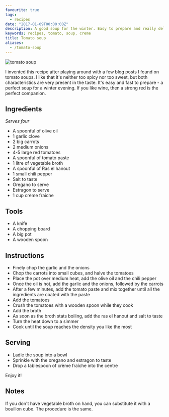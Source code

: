```yaml
---
favourite: true
tags:
  - recipes
date: "2017-01-09T00:00:00Z"
description: A good soup for the winter. Easy to prepare and really delicious
keywords: recipes, tomato, soup, creme
title: Tomato soup
aliases:
  - /tomato-soup
---
```


![tomato soup](/img/tomato-soup.jpg)

I invented this recipe after playing around with a few blog posts I found on
tomato soups. I like that it's neither too spicy nor too sweet, but both
characteristics are very present in the taste. It's easy and fast to prepare - a
perfect soup for a winter evening. If you like wine, then a strong red is the
perfect companion.

## Ingredients

_Serves four_

- A spoonful of olive oil
- 1 garlic clove
- 2 big carrots
- 2 medium onions
- 4-5 large red tomatoes
- A spoonful of tomato paste
- 1 litre of vegetable broth
- A spoonful of Ras el hanout
- 1 small chili pepper
- Salt to taste
- Oregano to serve
- Estragon to serve
- 1 cup crème fraîche

## Tools

- A knife
- A chopping board
- A big pot
- A wooden spoon

## Instructions

- Finely chop the garlic and the onions
- Chop the carrots into small cubes, and halve the tomatoes
- Place the pot over medium heat, add the olive oil and the chili pepper
- Once the oil is hot, add the garlic and the onions, followed by the carrots
- After a few minutes, add the tomato paste and mix together until
  all the ingredients are coated with the paste
- Add the tomatoes
- Crush the tomatoes with a wooden spoon while they cook
- Add the broth
- As soon as the broth stats boiling, add the ras el hanout and salt to taste
- Turn the heat down to a simmer
- Cook until the soup reaches the density you like the most

## Serving

- Ladle the soup into a bowl
- Sprinkle with the oregano and estragon to taste
- Drop a tablespoon of crème fraîche into the centre

Enjoy it!

## Notes

If you don't have vegetable broth on hand, you can substitute it with a bouillon
cube. The procedure is the same.
